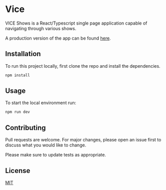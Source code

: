 # Vice

VICE Shows is a React/Typescript single page application capable of navigating through various shows.

A production version of the app can be found [here](https://vice-shows.surge.sh/).

## Installation

To run this project locally, first clone the repo and install the dependencies.  

```bash
npm install 
```

## Usage
To start the local environment run: 

```bash
npm run dev
```

## Contributing
Pull requests are welcome. For major changes, please open an issue first to discuss what you would like to change.

Please make sure to update tests as appropriate.

## License
[MIT](https://choosealicense.com/licenses/mit/)



